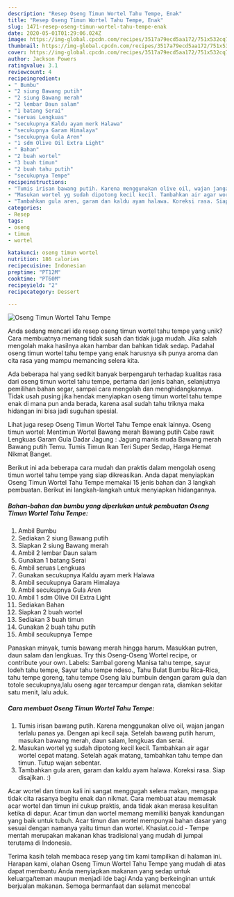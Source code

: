 ```yaml
---
description: "Resep Oseng Timun Wortel Tahu Tempe, Enak"
title: "Resep Oseng Timun Wortel Tahu Tempe, Enak"
slug: 1471-resep-oseng-timun-wortel-tahu-tempe-enak
date: 2020-05-01T01:29:06.024Z
image: https://img-global.cpcdn.com/recipes/3517a79ecd5aa172/751x532cq70/oseng-timun-wortel-tahu-tempe-foto-resep-utama.jpg
thumbnail: https://img-global.cpcdn.com/recipes/3517a79ecd5aa172/751x532cq70/oseng-timun-wortel-tahu-tempe-foto-resep-utama.jpg
cover: https://img-global.cpcdn.com/recipes/3517a79ecd5aa172/751x532cq70/oseng-timun-wortel-tahu-tempe-foto-resep-utama.jpg
author: Jackson Powers
ratingvalue: 3.1
reviewcount: 4
recipeingredient:
- " Bumbu"
- "2 siung Bawang putih"
- "2 siung Bawang merah"
- "2 lembar Daun salam"
- "1 batang Serai"
- "seruas Lengkuas"
- "secukupnya Kaldu ayam merk Halawa"
- "secukupnya Garam Himalaya"
- "secukupnya Gula Aren"
- "1 sdm Olive Oil Extra Light"
- " Bahan"
- "2 buah wortel"
- "3 buah timun"
- "2 buah tahu putih"
- "secukupnya Tempe"
recipeinstructions:
- "Tumis irisan bawang putih. Karena menggunakan olive oil, wajan jangan terlalu panas ya. Dengan api kecil saja. Setelah bawang putih harum, masukan bawang merah, daun salam, lengkuas dan serai."
- "Masukan wortel yg sudah dipotong kecil kecil. Tambahkan air agar wortel cepat matang. Setelah agak matang, tambahkan tahu tempe dan timun. Tutup wajan sebentar."
- "Tambahkan gula aren, garam dan kaldu ayam halawa. Koreksi rasa. Siap disajikan. :)"
categories:
- Resep
tags:
- oseng
- timun
- wortel

katakunci: oseng timun wortel 
nutrition: 186 calories
recipecuisine: Indonesian
preptime: "PT12M"
cooktime: "PT60M"
recipeyield: "2"
recipecategory: Dessert

---
```



![Oseng Timun Wortel Tahu Tempe](https://img-global.cpcdn.com/recipes/3517a79ecd5aa172/751x532cq70/oseng-timun-wortel-tahu-tempe-foto-resep-utama.jpg)

Anda sedang mencari ide resep oseng timun wortel tahu tempe yang unik? Cara membuatnya memang tidak susah dan tidak juga mudah. Jika salah mengolah maka hasilnya akan hambar dan bahkan tidak sedap. Padahal oseng timun wortel tahu tempe yang enak harusnya sih punya aroma dan cita rasa yang mampu memancing selera kita.

Ada beberapa hal yang sedikit banyak berpengaruh terhadap kualitas rasa dari oseng timun wortel tahu tempe, pertama dari jenis bahan, selanjutnya pemilihan bahan segar, sampai cara mengolah dan menghidangkannya. Tidak usah pusing jika hendak menyiapkan oseng timun wortel tahu tempe enak di mana pun anda berada, karena asal sudah tahu triknya maka hidangan ini bisa jadi suguhan spesial.

Lihat juga resep Oseng Timun Wortel Tahu Tempe enak lainnya. Oseng timun wortel: Mentimun Wortel Bawang merah Bawang putih Cabe rawit Lengkuas Garam Gula Dadar Jagung : Jagung manis muda Bawang merah Bawang putih Temu. Tumis Timun Ikan Teri Super Sedap, Harga Hemat Nikmat Banget.


Berikut ini ada beberapa cara mudah dan praktis dalam mengolah oseng timun wortel tahu tempe yang siap dikreasikan. Anda dapat menyiapkan Oseng Timun Wortel Tahu Tempe memakai 15 jenis bahan dan 3 langkah pembuatan. Berikut ini langkah-langkah untuk menyiapkan hidangannya.

<!--inarticleads1-->

##### Bahan-bahan dan bumbu yang diperlukan untuk pembuatan Oseng Timun Wortel Tahu Tempe:

1. Ambil  Bumbu
1. Sediakan 2 siung Bawang putih
1. Siapkan 2 siung Bawang merah
1. Ambil 2 lembar Daun salam
1. Gunakan 1 batang Serai
1. Ambil seruas Lengkuas
1. Gunakan secukupnya Kaldu ayam merk Halawa
1. Ambil secukupnya Garam Himalaya
1. Ambil secukupnya Gula Aren
1. Ambil 1 sdm Olive Oil Extra Light
1. Sediakan  Bahan
1. Siapkan 2 buah wortel
1. Sediakan 3 buah timun
1. Gunakan 2 buah tahu putih
1. Ambil secukupnya Tempe


Panaskan minyak, tumis bawang merah hingga harum. Masukkan putren, daun salam dan lengkuas. Try this Oseng-Oseng Wortel recipe, or contribute your own. Labels: Sambal goreng Manisa tahu tempe, sayur lodeh tahu tempe, Sayur tahu tempe ndeso., Tahu Bulat Bumbu Rica-Rica, tahu tempe goreng, tahu tempe Oseng lalu bumbuin dengan garam gula dan totole secukupnya,lalu oseng agar tercampur dengan rata, diamkan sekitar satu menit, lalu aduk. 

<!--inarticleads2-->

##### Cara membuat Oseng Timun Wortel Tahu Tempe:

1. Tumis irisan bawang putih. Karena menggunakan olive oil, wajan jangan terlalu panas ya. Dengan api kecil saja. Setelah bawang putih harum, masukan bawang merah, daun salam, lengkuas dan serai.
1. Masukan wortel yg sudah dipotong kecil kecil. Tambahkan air agar wortel cepat matang. Setelah agak matang, tambahkan tahu tempe dan timun. Tutup wajan sebentar.
1. Tambahkan gula aren, garam dan kaldu ayam halawa. Koreksi rasa. Siap disajikan. :)


Acar wortel dan timun kali ini sangat menggugah selera makan, mengapa tidak cita rasanya begitu enak dan nikmat. Cara membuat atau memasak acar wortel dan timun ini cukup praktis, anda tidak akan merasa kesulitan ketika di dapur. Acar timun dan wortel memang memiliki banyak kandungan yang baik untuk tubuh. Acar timun dan wortel mempunyai bahan dasar yang sesuai dengan namanya yaitu timun dan wortel. Khasiat.co.id - Tempe mentah merupakan makanan khas tradisional yang mudah di jumpai terutama di Indonesia. 

Terima kasih telah membaca resep yang tim kami tampilkan di halaman ini. Harapan kami, olahan Oseng Timun Wortel Tahu Tempe yang mudah di atas dapat membantu Anda menyiapkan makanan yang sedap untuk keluarga/teman maupun menjadi ide bagi Anda yang berkeinginan untuk berjualan makanan. Semoga bermanfaat dan selamat mencoba!
